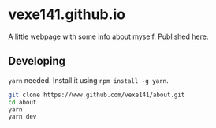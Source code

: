 # vexe141.github.io

A little webpage with some info about myself.
Published [here](https://vexe141.github.io/).

## Developing

`yarn` needed. Install it using `npm install -g yarn`.

```bash
git clone https://www.github.com/vexe141/about.git
cd about
yarn
yarn dev
```
